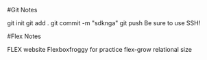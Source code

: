 #Git Notes

git init
git add .
git commit -m "sdknga"
git push
Be sure to use SSH!

#Flex Notes

FLEX website
Flexboxfroggy for practice
flex-grow relational size